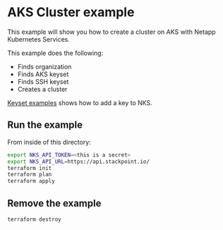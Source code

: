 # AKS Cluster example

This example will show you how to create a cluster on AKS with Netapp Kubernetes Services.

This example does the following:
- Finds organization
- Finds AKS keyset
- Finds SSH keyset
- Creates a cluster

[Keyset examples](/examples/keysets) shows how to add a key to NKS.

## Run the example

From inside of this directory:

```bash
export NKS_API_TOKEN=<this is a secret>
export NKS_API_URL=https://api.stackpoint.io/
terraform init
terraform plan
terraform apply
```

## Remove the example

```bash
terraform destroy